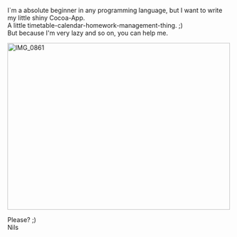 <p>I`m a absolute beginner in any programming language, but I want to write my little shiny Cocoa-App. </br>
A little timetable-calendar-homework-management-thing. ;)</br>
But because I'm very lazy and so on, you can help me.</br></p> 
<a href="http://www.flickr.com/photos/59599798@N06/6150061047/" title="IMG_0861 von NilsFischer bei Flickr"><img src="http://farm7.static.flickr.com/6199/6150061047_6cd8e03734.jpg" width="500" height="375" alt="IMG_0861"></a></br>
<p>Please? ;)</br>
Nils</p>